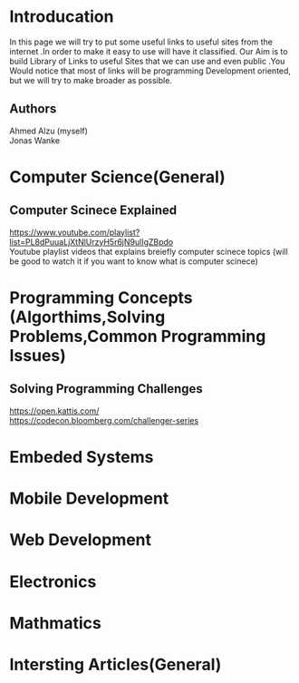 # Introducation

In this page we will try to put some useful links to useful sites from the internet .In order to make it easy to use will have it classified. Our Aim is to build Library of Links to useful Sites that we can use and even public .You Would notice that most of links will be programming Development oriented, but we will try to make broader as possible.<br />

## Authors
   Ahmed Alzu (myself)<br />
   Jonas Wanke  

# Computer Science(General)

## Computer Scinece Explained
https://www.youtube.com/playlist?list=PL8dPuuaLjXtNlUrzyH5r6jN9ulIgZBpdo<br/>
Youtube playlist  videos that explains breiefly computer scinece topics (will be good to watch it if you want to know what is computer scinece)

# Programming Concepts (Algorthims,Solving Problems,Common Programming Issues)

## Solving Programming Challenges
https://open.kattis.com/<br />
https://codecon.bloomberg.com/challenger-series<br />

# Embeded Systems

# Mobile Development

# Web Development

# Electronics

# Mathmatics 

# Intersting Articles(General)
